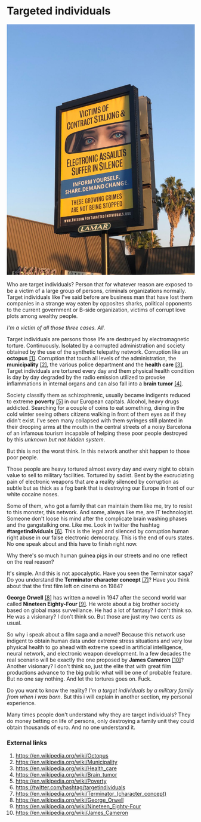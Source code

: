 # Targeted individuals

![targeted individuals](../Images/Dr0yW3JVAAArKa-.jpg)

Who are target individuals? Person that for whatever reason are exposed to be a victim of a large group of persons, criminals organizations normally. Target individuals like I've said before are business man that have lost them companies in a strange way eaten by opposites sharks, political opponents to the current government or B-side organization,  victims of corrupt love plots among wealthy people. 

*I'm a victim of all those three cases. All.* 

Target individuals are persons those life are destroyed by electromagnetic torture. Continuously. Isolated by a corrupted administration and society obtained by the use of the synthetic telepathy network. Corruption like an **octopus** [[1]](https://en.wikipedia.org/wiki/Octopus).  Corruption that touch all levels of the administration, the **municipality** [[2]](https://en.wikipedia.org/wiki/Municipality), the various police department and the **health care** [[3]](https://en.wikipedia.org/wiki/Health_care). Target individuals are tortured every day and them physical health condition is day by day degraded by the radio emission utilized to provoke inflammations in internal organs and can also fall into a **brain tumor** [[4]](https://en.wikipedia.org/wiki/Brain_tumor).

Society classify them as schizophrenic, usually became indigents reduced to extreme **poverty** [[5]](https://en.wikipedia.org/wiki/Poverty) in our European capitals. Alcohol, heavy drugs addicted. Searching for a couple of coins to eat something, dieing in the cold winter seeing others citizens walking in front of them eyes as if they didn't exist. I've seen many collapsed with them syringes still planted in their drooping arms at the mouth in the central streets of a noisy Barcelona of an infamous tourism incapable of helping these poor people destroyed by this *unknown but not hidden system*.

But this is not the worst think. In this network another shit happen to those poor people. 

Those people are heavy tortured almost every day and every night to obtain value to sell to military facilities. Tortured by sadist. Bent by the excruciating pain of electronic weapons that are a reality silenced by corruption as subtle but as thick as a fog bank that is destroying our Europe in front of our white cocaine noses.

Some of them, who got a family that can maintain them like me, try to resist to this monster, this network. And some, always like me, are IT technologist. Someone don't loose his mind after the complicate brain washing phases and the gangstalking one. Like me. Look in twitter the hashtag **#targetindividuals** [[6]](https://twitter.com/hashtag/targetindividuals). This is the legal and silenced by corruption human right abuse in our false electronic democracy. This is the end of ours states. No one speak about and this have to finish right now.

Why there's so much human guinea pigs in our streets and no one reflect on the real reason?

It's simple. And this is not apocalyptic. Have you seen the Terminator saga? Do you understand the **Terminator character concept** [[7]](https://en.wikipedia.org/wiki/Terminator_(character_concept))? Have you think about that the first film left on cinema on 1984? 

**George Orwell** [[8]](https://en.wikipedia.org/wiki/George_Orwell) has written a novel in 1947 after the second world war called **Nineteen Eighty-Four** [[9]](https://en.wikipedia.org/wiki/Nineteen_Eighty-Four). He wrote about a big brother society based on global mass surveillance. He had a lot of fantasy? I don't think so. He was a visionary? I don't think so. But those are just my two cents as usual.

So why i speak about a film saga and a novel? Because this network use indigent to obtain human data under extreme stress situations and very low physical health to go ahead with extreme speed in artificial intelligence, neural network, and electronic weapon development. In a few decades the real scenario will be exactly the one proposed by **James Cameron** [[10]](https://en.wikipedia.org/wiki/James_Cameron)? Another visionary? I don't think so, just the elite that with great film productions advance to the big public what will be one of probable feature. But no one say nothing. And let the tortures goes on. Fuck.

Do you want to know the reality? *I'm a target individuals by a military family from when i was born*. But this i will explain in another section, my personal experience.

Many times people don't understand why they are target individuals? They do money betting on life of persons, only destroying a family unit they could obtain thousands of euro. And no one understand it. 

### External links

1. https://en.wikipedia.org/wiki/Octopus
2. https://en.wikipedia.org/wiki/Municipality
3. https://en.wikipedia.org/wiki/Health_care
4. https://en.wikipedia.org/wiki/Brain_tumor
5. https://en.wikipedia.org/wiki/Poverty
6. https://twitter.com/hashtag/targetindividuals
7. https://en.wikipedia.org/wiki/Terminator_(character_concept)
8. https://en.wikipedia.org/wiki/George_Orwell
9. https://en.wikipedia.org/wiki/Nineteen_Eighty-Four
10. https://en.wikipedia.org/wiki/James_Cameron